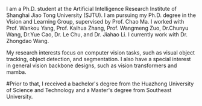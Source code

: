 I am a Ph.D. student at the Artificial Intelligence Research Institute of Shanghai Jiao Tong University (SJTU). I am pursuing my Ph.D. degree in the Vision and Learning Group, supervised by Prof. Chao Ma. I worked with Prof. Wankou Yang, Prof. Kaihua Zhang, Prof. Wangmeng Zuo, Dr.Chunyu Wang, Dr.Yue Cao, Dr. Le Chu, and Dr. Jiahao Li. I currently work with Dr. Zhongdao Wang.

My research interests focus on computer vision tasks, such as visual object tracking, object detection, and segmentation. I also have a special interest in general vision backbone designs, such as vision transformers and mamba.

#Prior to that, I received a bachelor's degree from the Huazhong University of Science and Technology and a Master's degree from Southeast University. 

